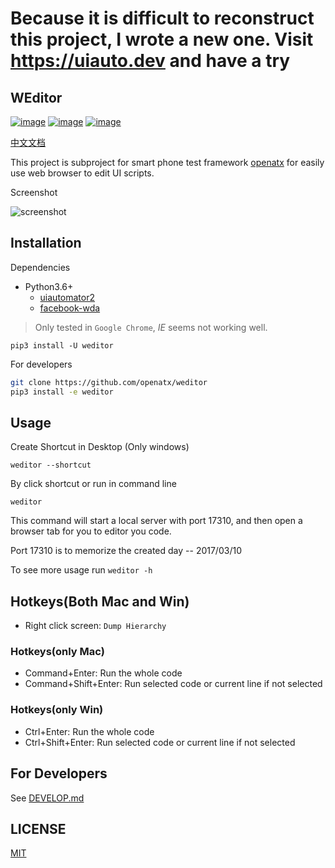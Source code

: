 # Because it is difficult to reconstruct this project, I wrote a new one. Visit <https://uiauto.dev> and have a try

## WEditor
[![image](https://img.shields.io/pypi/v/weditor.svg?style=flat-square)](https://pypi.python.org/pypi/weditor)
[![image](https://img.shields.io/github/stars/alibaba/web-editor.svg?style=social&label=Star&style=flat-square)](https://github.com/alibaba/web-editor)
[![image](https://travis-ci.org/alibaba/web-editor.svg?branch=master)](https://travis-ci.org/alibaba/web-editor)

[中文文档](README_ZH.md)

This project is subproject for smart phone test framework [openatx](https://github.com/openatx)
for easily use web browser to edit UI scripts.

Screenshot

![screenshot](./screenshot.jpg)

## Installation
Dependencies

- Python3.6+
  - [uiautomator2](https://github.com/openatx/uiautomator2)
  - [facebook-wda](https://github.com/openatx/facebook-wda)


> Only tested in `Google Chrome`, _IE_ seems not working well.

```
pip3 install -U weditor
```

For developers

```bash
git clone https://github.com/openatx/weditor
pip3 install -e weditor
```

## Usage
Create Shortcut in Desktop (Only windows)

```
weditor --shortcut
```

By click shortcut or run in command line

```
weditor
```

This command will start a local server with port 17310,
and then open a browser tab for you to editor you code.

Port 17310 is to memorize the created day -- 2017/03/10

To see more usage run `weditor -h`

## Hotkeys(Both Mac and Win)
- Right click screen: `Dump Hierarchy`

### Hotkeys(only Mac)
- Command+Enter: Run the whole code
- Command+Shift+Enter: Run selected code or current line if not selected

### Hotkeys(only Win)
- Ctrl+Enter: Run the whole code
- Ctrl+Shift+Enter: Run selected code or current line if not selected

## For Developers
See [DEVELOP.md](DEVELOP.md)

## LICENSE
[MIT](LICENSE)
